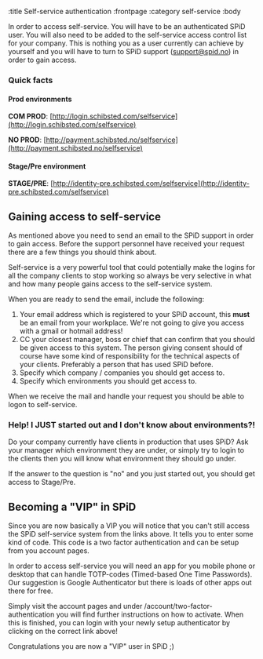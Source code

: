 :title Self-service authentication
:frontpage
:category self-service
:body


In order to access self-service. You will have to be an authenticated SPiD user. You will also need to be added to the self-service access control list for your company. This is nothing you as a user currently can achieve by yourself and you will have to turn to SPiD support (support@spid.no) in order to gain access.

### Quick facts

#### Prod environments

**COM PROD**: [http://login.schibsted.com/selfservice](http://login.schibsted.com/selfservice)

**NO PROD**: [http://payment.schibsted.no/selfservice](http://payment.schibsted.no/selfservice)

#### Stage/Pre environment
**STAGE/PRE**: [http://identity-pre.schibsted.com/selfservice](http://identity-pre.schibsted.com/selfservice)

## Gaining access to self-service

As mentioned above you need to send an email to the SPiD support in order to gain access. Before the support personnel have received your request there are a few things you should think about.

Self-service is a very powerful tool that could potentially make the logins for all the company clients to stop working so always be very selective in what and how many people gains access to the self-service system.

When you are ready to send the email, include the following:

1. Your email address which is registered to your SPiD account, this **must** be an email from your workplace. We're not going to give you access with a gmail or hotmail address!
2. CC your closest manager, boss or chief that can confirm that you should be given access to this system. The person giving consent should of course have some kind of responsibility for the technical aspects of your clients. Preferably a person that has used SPiD before.
3. Specify which company / companies you should get access to.
4. Specify which environments you should get access to.

When we receive the mail and handle your request you should be able to logon to self-service.

### Help! I JUST started out and I don't know about environments?!

Do your company currently have clients in production that uses SPiD?
Ask your manager which environment they are under, or simply try to login to the clients then you will know what environment they should go under.

If the answer to the question is "no" and you just started out, you should get access to Stage/Pre.



## Becoming a "VIP" in SPiD

Since you are now basically a VIP you will notice that you can't still access the SPiD self-service system from the links above. It tells you to enter some kind of code. This code is a two factor authentication and can be setup from you account pages.

In order to access self-service you will need an app for you mobile phone or desktop that can handle TOTP-codes (Timed-based One Time Passwords). Our suggestion is Google Authenticator but there is loads of other apps out there for free.

Simply visit the account pages and under /account/two-factor-authentication you will find further instructions on how to activate. When this is finished, you can login with your newly setup authenticator by clicking on the correct link above!

Congratulations you are now a "VIP" user in SPiD ;)
